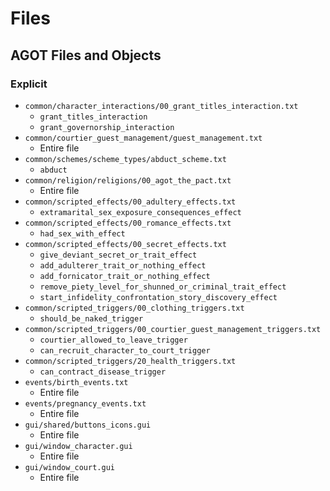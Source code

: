 # Files

## AGOT Files and Objects

### Explicit

* `common/character_interactions/00_grant_titles_interaction.txt`
  * `grant_titles_interaction`
  * `grant_governorship_interaction`
* `common/courtier_guest_management/guest_management.txt`
  * Entire file
* `common/schemes/scheme_types/abduct_scheme.txt`
  * `abduct`
* `common/religion/religions/00_agot_the_pact.txt`
  * Entire file
* `common/scripted_effects/00_adultery_effects.txt`
  * `extramarital_sex_exposure_consequences_effect`
* `common/scripted_effects/00_romance_effects.txt`
  * `had_sex_with_effect`
* `common/scripted_effects/00_secret_effects.txt`
  * `give_deviant_secret_or_trait_effect`
  * `add_adulterer_trait_or_nothing_effect`
  * `add_fornicator_trait_or_nothing_effect`
  * `remove_piety_level_for_shunned_or_criminal_trait_effect`
  * `start_infidelity_confrontation_story_discovery_effect`
* `common/scripted_triggers/00_clothing_triggers.txt`
  * `should_be_naked_trigger`
* `common/scripted_triggers/00_courtier_guest_management_triggers.txt`
  * `courtier_allowed_to_leave_trigger`
  * `can_recruit_character_to_court_trigger`
* `common/scripted_triggers/20_health_triggers.txt`
  * `can_contract_disease_trigger`
* `events/birth_events.txt`
  * Entire file
* `events/pregnancy_events.txt`
  * Entire file
* `gui/shared/buttons_icons.gui`
  * Entire file
* `gui/window_character.gui`
  * Entire file
* `gui/window_court.gui`
  * Entire file
